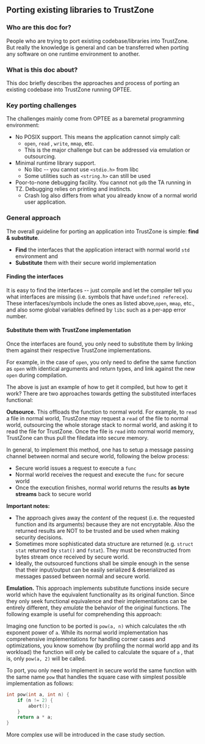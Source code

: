 ## Porting existing libraries to TrustZone 

### Who are this doc for? 

People who are trying to port existing codebase/libraries into TrustZone. But really the knowledge is general and can be transferred when porting any software on one runtime environment to another. 

### What is this doc about?

This doc briefly describes the approaches and process of porting an existing codebase into TrustZone running OPTEE.

### Key porting challenges 

The challenges mainly come from OPTEE as a baremetal programming environment:

* No POSIX support. This means the application cannot simply call:
  * `open`, `read` , `write`,  `mmap`, etc.   
  * This is the major challenge but can be addressed via emulation or outsourcing.
* Minimal runtime library support. 
  * No libc -- you cannot use `<stdio.h>`  from libc 
  * Some utilities such as `<string.h>` can still be used   
* Poor-to-none debugging facility. You cannot not `gdb` the TA running in TZ. Debugging relies on printing and instincts.
  * Crash log also differs from what you already know of a normal world user application.

### General approach

The overall guideline for porting an application into TrustZone is simple: **find & substitute**.

* **Find** the interfaces that the application interact with normal world `std` environment and 
* **Substitute** them with their secure world implementation

#### Finding the interfaces

It is easy to find the interfaces -- just compile and let the compiler tell you what interfaces are missing (i.e. symbols that have `undefined referece`). These interfaces/symbols include the ones as listed above,`open`, `mmap`, etc., and also some global variables defined by `libc` such as a per-app error number.

#### Substitute them with TrustZone implementation

Once the interfaces are found, you only need to substitute them by linking them against their respective TrustZone implementations. 

For example, in the case of `open`, you only need to define the same function as `open` with identical arguments and return types, and link against the new `open` during compilation.

The above is just an example of how to get it compiled, but how to get it work? There are two approaches towards getting the substituted interfaces functional:

**Outsource.** This offloads the function to normal world. For example, to `read` a file in normal world,  TrustZone may request a `read`  of the file to normal world, outsourcing the whole storage stack to normal world, and asking it to read the file for TrustZone. Once the file is `read` into normal world memory, TrustZone can thus pull the filedata into secure memory. 

In general, to implement this method, one has to setup a message passing channel between normal and secure world, following the below process:

* Secure world issues a request to execute a `func` 
* Normal world receives the request and execute the `func` for secure world
* Once the execution finishes, normal world returns the results **as byte streams** back to secure world  

**Important notes:**

* The approach gives away the *content* of the request (i.e. the requested function and its arguments) because they are not encryptable. Also the returned results are NOT to be trusted and be used when making security decisions. 
* Sometimes more sophisticated data structure are returned (e.g. `struct stat` returned by `stat()` and `fstat`). They must be reconstructed from bytes stream once received by secure world.  
* Ideally, the outsourced functions shall be simple enough in the sense that their input/output can be easily serialized & deserialized as messages passed between normal and secure world. 

**Emulation.** This approach implements substitute functions inside secure world which have the equivalent functionality as its original function. Since they only seek functional equivalence and their implementations can be entirely different, they *emulate* the behavior of the original functions.  The following example is useful for comprehending this approach:

Imaging one function to be ported is `pow(a, n)` which calculates the `n`th exponent power of `a`. While its normal world implementation has comprehensive implementations for handling corner cases and optimizations, you know somehow (by profiling the normal world app and its workload) the function will only be called to calculate the square of `a` , that is, only `pow(a, 2)` will be called. 

To port, you only need to implement in secure world the same function with the same name `pow` that handles the square case with simplest possible implementation as follows:

```c
int pow(int a, int n) {
    if (n != 2) {
        abort();
    }
    return a * a;
}
```

More complex use will be introduced in the case study section.  

